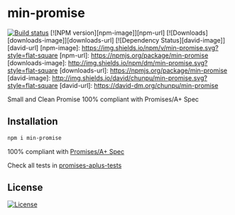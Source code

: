 min-promise
===

[![Build status][travis-image]][travis-url]
[![NPM version][npm-image]][npm-url]
[![Downloads][downloads-image]][downloads-url]
[![Dependency Status][david-image]][david-url]
[npm-image]: https://img.shields.io/npm/v/min-promise.svg?style=flat-square
[npm-url]: https://npmjs.org/package/min-promise
[downloads-image]: http://img.shields.io/npm/dm/min-promise.svg?style=flat-square
[downloads-url]: https://npmjs.org/package/min-promise
[david-image]: http://img.shields.io/david/chunpu/min-promise.svg?style=flat-square
[david-url]: https://david-dm.org/chunpu/min-promise


Small and Clean Promise 100% compliant with Promises/A+ Spec

Installation
---

```sh
npm i min-promise
```

100% compliant with [Promises/A+ Spec](https://promisesaplus.com/)

Check all tests in [promises-aplus-tests](https://github.com/promises-aplus/promises-tests)

License
---

[![License][license-image]][license-url]

[travis-image]: https://img.shields.io/travis/chunpu/min-promise.svg?style=flat-square
[travis-url]: https://travis-ci.org/chunpu/min-promise
[license-image]: http://img.shields.io/npm/l/min-promise.svg?style=flat-square
[license-url]: #
